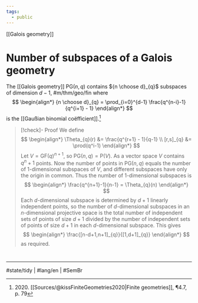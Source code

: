 ```yaml
---
tags:
  - public
---
```

[[Galois geometry]]
# Number of subspaces of a Galois geometry

The [[Galois geometry]] $\mathrm{PG}(n,q)$ contains ${n \choose d}_{q}$ subspaces of dimension $d-1$, #m/thm/geo/fin 
where
$$
\begin{align*}
{n \choose d}_{q} = \prod_{i=0}^{d-1} \frac{q^{n-i}-1}{q^{i+1} - 1}
\end{align*}
$$
is the [[Gaußian binomial coëfficient]].[^2020]


[^2020]: 2020\. [[Sources/@kissFiniteGeometries2020|Finite geometries]], ¶4.7, p. 79

> [!check]- Proof
> We define
> $$
> \begin{align*}
> \Theta_{q}(r) &= \frac{q^{r+1} - 1}{q-1} \\
> [r,s]_{q} &= \prod(q^i-1)
> \end{align*}
> $$
> Let $V = \mathrm{GF}(q)^{n+1}$, so $\mathrm{PG}(n,q) = \mathrm{P}(V)$.
> As a vector space $V$ contains $q^n+1$ points.
> Now the number of points in $\mathrm{PG}(n,q)$ equals the number of 1-dimensional subspaces of $V$,
> and different subspaces have only the origin in common.
> Thus the number of 1-dimensional subspaces is
> $$
> \begin{align*}
> \frac{q^{n+1}-1}{n-1} = \Theta_{q}(n)
> \end{align*}
> $$
> Each $d$-dimensional subspace is determined by $d+1$ linearly independent points,
> so the number of $d$-dimensional subspaces in an $n$-dimensional projective space is the total number of independent sets of points of size $d+1$ divided by the number of independent sets of points of size $d+1$ in each $d$-dimensional subspace.
> This gives
> $$
> \begin{align*}
> \frac{[n-d+1,n+1]_{q}}{[1,d+1]_{q}}
> \end{align*}
> $$
> as required.
> <span class="QED"/>

#
---
#state/tidy | #lang/en | #SemBr
